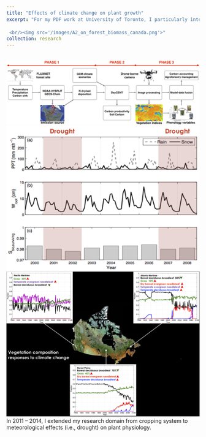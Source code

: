 ```yaml
---
title: "Effects of climate change on plant growth"
excerpt: "For my PDF work at University of Toronto, I particularly interested in climate change regarding elevated ambient CO$_2$ and drought that may consequently affect the growth of crops. In this study, the effects of drought on photosynthesis, soil enzyme activities and woody biomass were programmed into the model. These methodologies can be further applied to simulate the impacts of climate change on cropping systems. I have gained a deep understanding how water stress regulates the plant growth and how to characterize the effects of water stress in a relatively complicated expression in the dynamic vegetation model. 

 <br/><img src='/images/A2_on_forest_biomass_canada.png'>"
collection: research
---
```

<br/><img src='/images/climate_deposition_on_forest.png'>
<br/><img src='/images/modeling_drought_biomass4266x3200.png'>
<br/><img src='/images/PFT_Frac_A2.png'>
In 2011 – 2014, I extended my research domain from cropping system to meteorological effects (i.e., drought) on plant physiology.